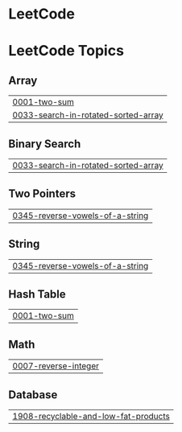 # LeetCode
<!---LeetCode Topics Start-->
# LeetCode Topics
## Array
|  |
| ------- |
| [0001-two-sum](https://github.com/brijeshpal/LeetCode/tree/master/0001-two-sum) |
| [0033-search-in-rotated-sorted-array](https://github.com/brijeshpal/LeetCode/tree/master/0033-search-in-rotated-sorted-array) |
## Binary Search
|  |
| ------- |
| [0033-search-in-rotated-sorted-array](https://github.com/brijeshpal/LeetCode/tree/master/0033-search-in-rotated-sorted-array) |
## Two Pointers
|  |
| ------- |
| [0345-reverse-vowels-of-a-string](https://github.com/brijeshpal/LeetCode/tree/master/0345-reverse-vowels-of-a-string) |
## String
|  |
| ------- |
| [0345-reverse-vowels-of-a-string](https://github.com/brijeshpal/LeetCode/tree/master/0345-reverse-vowels-of-a-string) |
## Hash Table
|  |
| ------- |
| [0001-two-sum](https://github.com/brijeshpal/LeetCode/tree/master/0001-two-sum) |
## Math
|  |
| ------- |
| [0007-reverse-integer](https://github.com/brijeshpal/LeetCode/tree/master/0007-reverse-integer) |
## Database
|  |
| ------- |
| [1908-recyclable-and-low-fat-products](https://github.com/brijeshpal/LeetCode/tree/master/1908-recyclable-and-low-fat-products) |
<!---LeetCode Topics End-->